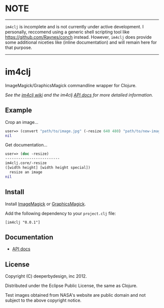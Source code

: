 # NOTE

***

`im4clj` is incomplete and is not currently under active development.
I personally, reccomend using a generic shell scripting tool like https://github.com/Raynes/conch instead.
However, `im4clj` does provide some additional niceties like (inline documentation) and will remain here for that purpose.

***

# im4clj

ImageMagick/GraphicsMagick commandline wrapper for Clojure.

_See the [im4clj wiki][wiki] and the im4clj [API docs][API] for more detailed information._

## Example

Crop an image...

```clj
user=> (convert "path/to/image.jpg" (-resize 640 480) "path/to/new-image.jpg")
nil
```

Get documentation...

```clj
user=> (doc -resize)
-------------------------
im4clj.core/-resize
([width height] [width height special])
  resize an image
nil

```

## Install

Install [ImageMagick][IM] or [GraphicsMagick][GM].

Add the following dependency to your `project.clj` file:

    [im4clj "0.0.1"]

## Documentation

* [API docs][API]


## License

Copyright (C) deeperbydesign, inc 2012.

Distributed under the Eclipse Public License, the same as Clojure.

Test images obtained from NASA's website are public domain and not subject to the above copyright notice.

[IM]: http://www.imagemagick.org/ "ImageMagick"
[GM]: http://www.graphicsmagick.org/ "GraphicsMagick"
[API]: http://neatonk.github.com/im4clj "API Docs"
[wiki]: http://github.com/neatonk/im4clj/wiki "im4clj wiki"
